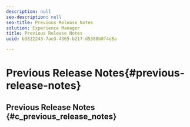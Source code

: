 ```yaml
---
description: null
seo-description: null
seo-title: Previous Release Notes
solution: Experience Manager
title: Previous Release Notes
uuid: b3822243-7ae3-4365-b217-d5388b0f4e8a

---
```


# Previous Release Notes{#previous-release-notes}

## Previous Release Notes {#c_previous_release_notes}

<!-- 

c_previous_release_notes.dita

 -->


